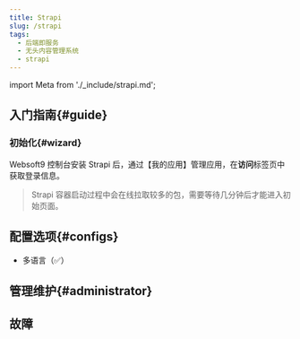 ```yaml
---
title: Strapi
slug: /strapi
tags:
  - 后端即服务
  - 无头内容管理系统
  - strapi
---
```


import Meta from './_include/strapi.md';

<Meta name="meta" />

## 入门指南{#guide}

### 初始化{#wizard}

Websoft9 控制台安装 Strapi 后，通过【我的应用】管理应用，在**访问**标签页中获取登录信息。  

> Strapi 容器启动过程中会在线拉取较多的包，需要等待几分钟后才能进入初始页面。

## 配置选项{#configs}

- 多语言（✅）

## 管理维护{#administrator}


## 故障
